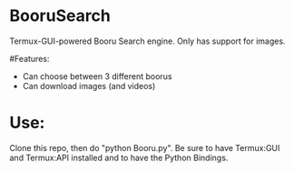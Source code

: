 # BooruSearch

Termux-GUI-powered Booru Search engine.
Only has support for images.

#Features:
- Can choose between 3 different boorus
- Can download images (and videos)

# Use:
Clone this repo, then do "python Booru.py".
Be sure to have Termux:GUI and Termux:API installed and to have the Python Bindings.
